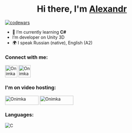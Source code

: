 <h1 align="center">Hi there, I'm <a href="https://t.me/bigest_bolt" target="_blank">Alexandr</a> </h1>

[![codewars](https://www.codewars.com/users/onimka/badges/small)](https://www.codewars.com/users/onimka)  


- 🌱 I’m currently learning **C#**
- I’m developer on Unity 3D
- 🌍 I speak Russian (native), English (A2)

### Connect with me:
<p align="left">
<a href="https://t.me/bigest_bolt" target="blank"><img align="center" src="https://raw.githubusercontent.com/daniilshat/daniilshat/2d7eafe5250314b3d422c86b35de062e0f1f5178/icons/Telegram.svg" alt="Onimka" height="40" width="40" /></a>
<a href="https://vk.com/id144272398" target="blank"><img align="center" src="https://raw.githubusercontent.com/daniilshat/daniilshat/2d7eafe5250314b3d422c86b35de062e0f1f5178/icons/vk.svg" alt="Onimka" height="40" width="40" /></a>
</p>  

### I'm on video hosting: 

<p align="left">
<a href="https://www.tiktok.com/@onimkas" target="blank"><img align="center" src="https://camo.githubusercontent.com/40081f072e4d6090eb9e8b68e006d1294155b9ef7fc7681163b7fedf997e0dd8/68747470733a2f2f696d672e736869656c64732e696f2f62616467652f54696b546f6b2d2532333030303030302e7376673f7374796c653d666f722d7468652d6261646765266c6f676f3d54696b546f6b266c6f676f436f6c6f723d7768697465" alt="Onimka" height="30" width="110" /></a>
<a href="https://www.youtube.com/channel/UCw3fyEMdYs1SlZPcL-3Qgpg" target="blank"><img align="center" src="https://camo.githubusercontent.com/165da3cf9ab80bd8395e6de8c28077d68982319c6ecf871f6f54443c68886840/68747470733a2f2f696d672e736869656c64732e696f2f62616467652f596f75547562652d2532334646303030302e7376673f7374796c653d666f722d7468652d6261646765266c6f676f3d596f7554756265266c6f676f436f6c6f723d7768697465" alt="Onimka" height="30" width="110" /></a>

</p>

### Languages:
![C](https://img.shields.io/badge/c-%2300599C.svg?style=for-the-badge&logo=c&logoColor=white)
